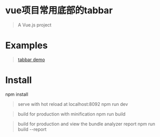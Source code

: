 # vue项目常用底部的tabbar

> A Vue.js project

# Examples
> [tabbar demo](https://weballan.github.io/web/vue-tabbar/index.html#/houses)

# Install
npm install

> serve with hot reload at localhost:8092
npm run dev

> build for production with minification
npm run build

> build for production and view the bundle analyzer report
npm run build --report


